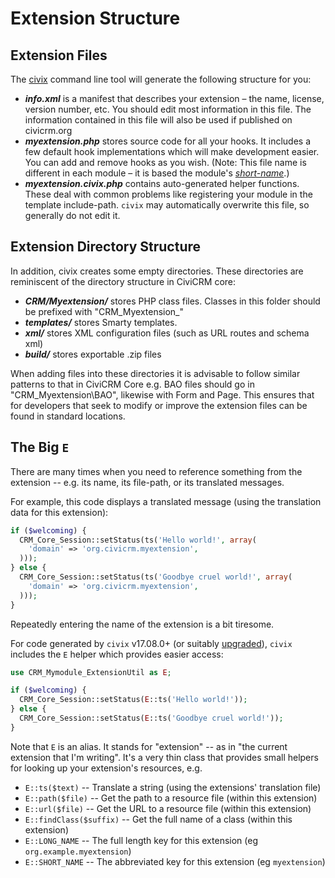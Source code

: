 # Extension Structure

## Extension Files
The [civix](/extensions/civix.md) command line tool will generate the following structure
for you:

-   ***info.xml*** is a manifest that describes your extension – the
    name, license, version number, etc. You should edit most information
    in this file. The information contained in this file will also be used if published on civicrm.org
-   ***myextension.php*** stores source code for all your hooks. It
    includes a few default hook implementations which will make
    development easier. You can add and remove hooks as you wish. (Note:
    This file name is different in each module – it is based the
    module's *[short-name](/extensions/index.md#extension-names)*.)
-   ***myextension.civix.php*** contains auto-generated helper
    functions. These deal with common problems like registering your
    module in the template include-path. `civix` may automatically
    overwrite this file, so generally do not edit it.

## Extension Directory Structure

In addition, civix creates some empty directories. These directories are
reminiscent of the directory structure in CiviCRM core:

-   ***CRM/Myextension/*** stores PHP class files. Classes in this
    folder should be prefixed with "CRM\_Myextension\_"
-   ***templates/*** stores Smarty templates.
-   ***xml/*** stores XML configuration files (such as URL routes and schema xml)
-   ***build/*** stores exportable .zip files

When adding files into these directories it is advisable to follow similar patterns to that in CiviCRM Core
e.g. BAO files should go in "CRM\_Myextension\BAO\", likewise with Form and Page. This ensures that for developers
that seek to modify or improve the extension files can be found in standard locations.

## The Big `E`

There are many times when you need to reference something from the
extension -- e.g.  its name, its file-path, or its translated messages.

For example, this code displays a translated message (using the translation
data for this extension):

```php
if ($welcoming) {
  CRM_Core_Session::setStatus(ts('Hello world!', array(
    'domain' => 'org.civicrm.myextension',
  )));
} else {
  CRM_Core_Session::setStatus(ts('Goodbye cruel world!', array(
    'domain' => 'org.civicrm.myextension',
  )));
}
```

Repeatedly entering the name of the extension is a bit tiresome.

For code generated by `civix` v17.08.0+ (or suitably
[upgraded](https://github.com/totten/civix/blob/master/UPGRADE.md)), `civix`
includes the `E` helper which provides easier access:

```php
use CRM_Mymodule_ExtensionUtil as E;

if ($welcoming) {
  CRM_Core_Session::setStatus(E::ts('Hello world!'));
} else {
  CRM_Core_Session::setStatus(E::ts('Goodbye cruel world!'));
}
```

Note that `E` is an alias.  It stands for "extension" -- as in "the current
extension that I'm writing".  It's a very thin class that provides small
helpers for looking up your extension's resources, e.g.

 * `E::ts($text)` -- Translate a string (using the extensions' translation file)
 * `E::path($file)` -- Get the path to a resource file (within this extension)
 * `E::url($file)` -- Get the URL to a resource file (within this extension)
 * `E::findClass($suffix)` -- Get the full name of a class (within this extension)
 * `E::LONG_NAME` -- The full length key for this extension (eg `org.example.myextension`)
 * `E::SHORT_NAME` -- The abbreviated key for this extension (eg `myextension`)

